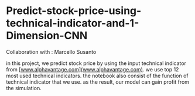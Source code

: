 # Predict-stock-price-using-technical-indicator-and-1-Dimension-CNN

Collaboration with : Marcello Susanto

in this project, we predict stock price by using the input technical indicator from  [www.alphavantage.com](www.alphavantage.com). we use top 12 most used technical indicators. the notebook also consist of the function of technical indicator that we use. as the result, our model can gain profit from the simulation.
